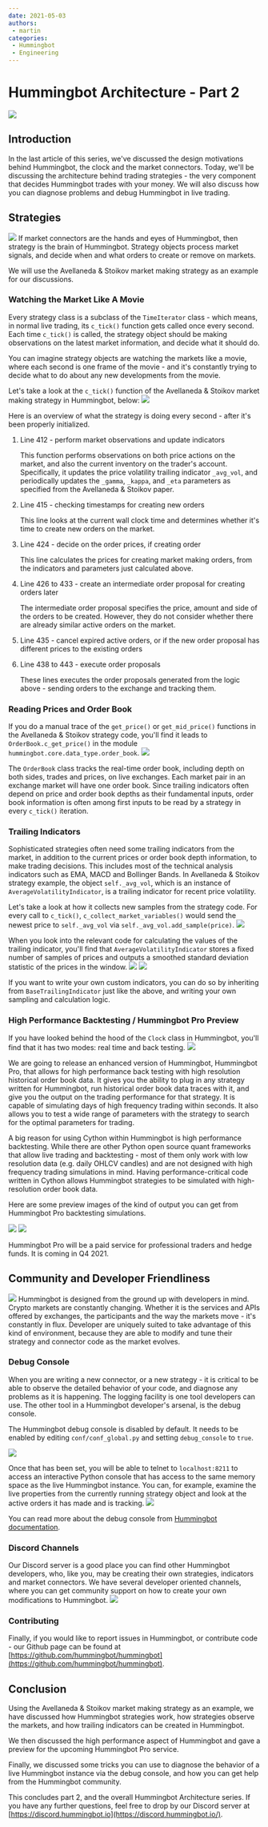 ```yaml
---
date: 2021-05-03
authors:
 - martin
categories:
 - Hummingbot
 - Engineering
---
```


# Hummingbot Architecture - Part 2

![](./cover.png)

## Introduction

In the last article of this series, we've discussed the design motivations behind Hummingbot, the clock and the market connectors. Today, we'll be discussing the architecture behind trading strategies - the very component that decides Hummingbot trades with your money. We will also discuss how you can diagnose problems and debug Hummingbot in live trading.

<!-- more -->

## Strategies

![](./chess.jpg)
If market connectors are the hands and eyes of Hummingbot, then strategy is the brain of Hummingbot. Strategy objects process market signals, and decide when and what orders to create or remove on markets.

We will use the Avellaneda & Stoikov market making strategy as an example for our discussions.

### Watching the Market Like A Movie

Every strategy class is a subclass of the `TimeIterator` class - which means, in normal live trading, its `c_tick()` function gets called once every second. Each time `c_tick()` is called, the strategy object should be making observations on the latest market information, and decide what it should do.

You can imagine strategy objects are watching the markets like a movie, where each second is one frame of the movie - and it's constantly trying to decide what to do about any new developments from the movie.

Let's take a look at the `c_tick()` function of the Avellaneda & Stoikov market making strategy in Hummingbot, below:
![](./avellaneda.png)

Here is an overview of what the strategy is doing every second - after it's been properly initialized.

1. Line 412 - perform market observations and update indicators

    This function performs observations on both price actions on the market, and also the current inventory on the trader's account. Specifically, it updates the price volatility trailing indicator `_avg_vol`, and periodically updates the `_gamma`, `_kappa`, and `_eta` parameters as specified from the Avellaneda & Stoikov paper.

2. Line 415 - checking timestamps for creating new orders

    This line looks at the current wall clock time and determines whether it's time to create new orders on the market.

3. Line 424 - decide on the order prices, if creating order

    This line calculates the prices for creating market making orders, from the indicators and parameters just calculated above.

4. Line 426 to 433 - create an intermediate order proposal for creating orders later

    The intermediate order proposal specifies the price, amount and side of the orders to be created. However, they do not consider whether there are already similar active orders on the market.

5. Line 435 - cancel expired active orders, or if the new order proposal has different prices to the existing orders
6. Line 438 to 443 - execute order proposals

    These lines executes the order proposals generated from the logic above - sending  orders to the exchange and tracking them.

### Reading Prices and Order Book

If you do a manual trace of the `get_price()` or `get_mid_price()` functions in the Avellaneda & Stoikov strategy code, you'll find it leads to `OrderBook.c_get_price()` in the module `hummingbot.core.data_type.order_book`.
![](./getprice.png)

The `OrderBook` class tracks the real-time order book, including depth on both sides, trades and prices, on live exchanges. Each market pair in an exchange market will have one order book. Since trailing indicators often depend on price and order book depths as their fundamental inputs, order book information is often among first inputs to be read by a strategy in every `c_tick()` iteration.

### Trailing Indicators

Sophisticated strategies often need some trailing indicators from the market, in addition to the current prices or order book depth information, to make trading decisions. This includes most of the technical analysis indicators such as EMA, MACD and Bollinger Bands. In Avellaneda & Stoikov strategy example, the object `self._avg_vol`, which is an instance of `AverageVolatilityIndicator`, is a trailing indicator for recent price volatility.

Let's take a look at how it collects new samples from the strategy code. For every call to `c_tick()`, `c_collect_market_variables()` would send the newest price to `self._avg_vol` via `self._avg_vol.add_sample(price)`.
![](./avi.png)

When you look into the relevant code for calculating the values of the trailing indicator, you'll find that ``AverageVolatilityIndicator`` stores a fixed number of samples of prices and outputs a smoothed standard deviation statistic of the prices in the window.
![](./avi2.png)
![](./avi3.png)

If you want to write your own custom indicators, you can do so by inheriting from ``BaseTrailingIndicator`` just like the above, and writing your own sampling and calculation logic.

### High Performance Backtesting / Hummingbot Pro Preview

If you have looked behind the hood of the `Clock` class in Hummingbot, you'll find that it has two modes: real time and back testing.
![](./clockmode.png)

We are going to release an enhanced version of Hummingbot, Hummingbot Pro, that allows for high performance back testing with high resolution historical order book data. It gives you the ability to plug in any strategy written for Hummingbot, run historical order book data traces with it, and give you the output on the trading performance for that strategy. It is capable of simulating days of high frequency trading within seconds. It also allows you to test a wide range of parameters with the strategy to search for the optimal parameters for trading.

A big reason for using Cython within Hummingbot is high performance backtesting. While there are other Python open source quant frameworks that allow live trading and backtesting - most of them only work with low resolution data (e.g. daily OHLCV candles) and are not designed with high frequency trading simulations in mind. Having performance-critical code written in Cython allows Hummingbot strategies to be simulated with high-resolution order book data.

Here are some preview images of the kind of output you can get from Hummingbot Pro backtesting simulations.

![](./ofc1.png)
![](./ofc2.png)

Hummingbot Pro will be a paid service for professional traders and hedge funds. It is coming in Q4 2021.

## Community and Developer Friendliness
![](./pc.jpg)
Hummingbot is designed from the ground up with developers in mind. Crypto markets are constantly changing. Whether it is the services and APIs offered by exchanges, the participants and the way the markets move - it's constantly in flux. Developer are uniquely suited to take advantage of this kind of environment, because they are able to modify and tune their strategy and connector code as the market evolves.

### Debug Console

When you are writing a new connector, or a new strategy - it is critical to be able to observe the detailed behavior of your code, and diagnose any problems as it is happening. The logging facility is one tool developers can use. The other tool in a Hummingbot developer's arsenal, is the debug console.

The Hummingbot debug console is disabled by default. It needs to be enabled by editing `conf/conf_global.py` and setting `debug_console` to `true`.

![](./telegram.png)

Once that has been set, you will be able to telnet to `localhost:8211` to access an interactive Python console that has access to the same memory space as the live Hummingbot instance. You can, for example, examine the live properties from the currently running strategy object and look at the active orders it has made and is tracking.
![](./debug5.png)

You can read more about the debug console from [Hummingbot documentation](../../../developers/debug.md).

### Discord Channels

Our Discord server is a good place you can find other Hummingbot developers, who, like you, may be creating their own strategies, indicators and market connectors. We have several developer oriented channels, where you can get community support on how to create your own modifications to Hummingbot.
![](./discord.png)

### Contributing

Finally, if you would like to report issues in Hummingbot, or contribute code - our Github page can be found at [https://github.com/hummingbot/hummingbot](https://github.com/hummingbot/hummingbot).

## Conclusion

Using the Avellaneda & Stoikov market making strategy as an example, we have discussed how Hummingbot strategies work, how strategies observe the markets, and how trailing indicators can be created in Hummingbot.

We then discussed the high performance aspect of Hummingbot and gave a preview for the upcoming Hummingbot Pro service.

Finally, we discussed some tricks you can use to diagnose the behavior of a live Hummingbot instance via the debug console, and how you can get help from the Hummingbot community.

This concludes part 2, and the overall Hummingbot Architecture series. If you have any further questions, feel free to drop by our Discord server at [https://discord.hummingbot.io](https://discord.hummingbot.io/).

